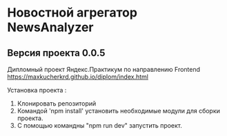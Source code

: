 # Новостной агрегатор NewsAnalyzer
## Версия проекта 0.0.5
Дипломный проект Яндекс.Практикум по направлению Frontend
https://maxkucherkrd.github.io/diplom/index.html

Установка проекта :
1. Клонировать репозиторий 
2. Командой 'npm install' установить необходимые модули для сборки проекта.
3. С помощью командны "npm run dev" запустить проект.
